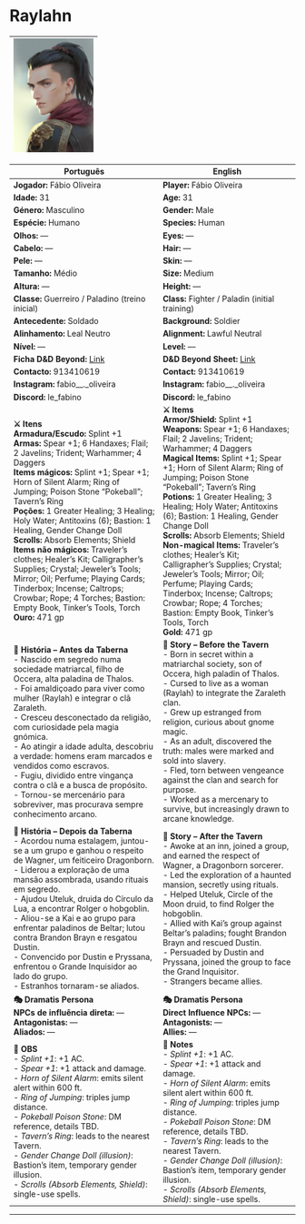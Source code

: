 # Raylahn

| <img src="pc_raylahn.jpg" height="200"/> |
| ---------------------------------------- |

| Português | English |
| --------- | ------- |
| **Jogador:** Fábio Oliveira | **Player:** Fábio Oliveira |
| **Idade:** 31 | **Age:** 31 |
| **Género:** Masculino | **Gender:** Male |
| **Espécie:** Humano | **Species:** Human |
| **Olhos:** — | **Eyes:** — |
| **Cabelo:** — | **Hair:** — |
| **Pele:** — | **Skin:** — |
| **Tamanho:** Médio | **Size:** Medium |
| **Altura:** — | **Height:** — |
| **Classe:** Guerreiro / Paladino (treino inicial) | **Class:** Fighter / Paladin (initial training) |
| **Antecedente:** Soldado | **Background:** Soldier |
| **Alinhamento:** Leal Neutro | **Alignment:** Lawful Neutral |
| **Nível:** — | **Level:** — |
| **Ficha D&D Beyond:** [Link](https://www.dndbeyond.com/characters/107560343) | **D&D Beyond Sheet:** [Link](https://www.dndbeyond.com/characters/107560343) |
| **Contacto:** 913410619 | **Contact:** 913410619 |
| **Instagram:** fabio__._oliveira | **Instagram:** fabio__._oliveira |
| **Discord:** le_fabino | **Discord:** le_fabino |
| **⚔️ Itens**<br>**Armadura/Escudo:** Splint +1<br>**Armas:** Spear +1; 6 Handaxes; Flail; 2 Javelins; Trident; Warhammer; 4 Daggers<br>**Items mágicos:** Splint +1; Spear +1; Horn of Silent Alarm; Ring of Jumping; Poison Stone “Pokeball”; Tavern’s Ring<br>**Poções:** 1 Greater Healing; 3 Healing; Holy Water; Antitoxins (6); Bastion: 1 Healing, Gender Change Doll<br>**Scrolls:** Absorb Elements; Shield<br>**Items não mágicos:** Traveler’s clothes; Healer’s Kit; Calligrapher’s Supplies; Crystal; Jeweler’s Tools; Mirror; Oil; Perfume; Playing Cards; Tinderbox; Incense; Caltrops; Crowbar; Rope; 4 Torches; Bastion: Empty Book, Tinker’s Tools, Torch<br>**Ouro:** 471 gp | **⚔️ Items**<br>**Armor/Shield:** Splint +1<br>**Weapons:** Spear +1; 6 Handaxes; Flail; 2 Javelins; Trident; Warhammer; 4 Daggers<br>**Magical Items:** Splint +1; Spear +1; Horn of Silent Alarm; Ring of Jumping; Poison Stone “Pokeball”; Tavern’s Ring<br>**Potions:** 1 Greater Healing; 3 Healing; Holy Water; Antitoxins (6); Bastion: 1 Healing, Gender Change Doll<br>**Scrolls:** Absorb Elements; Shield<br>**Non-magical Items:** Traveler’s clothes; Healer’s Kit; Calligrapher’s Supplies; Crystal; Jeweler’s Tools; Mirror; Oil; Perfume; Playing Cards; Tinderbox; Incense; Caltrops; Crowbar; Rope; 4 Torches; Bastion: Empty Book, Tinker’s Tools, Torch<br>**Gold:** 471 gp |
| **📖 História – Antes da Taberna**<br>- Nascido em segredo numa sociedade matriarcal, filho de Occera, alta paladina de Thalos.<br>- Foi amaldiçoado para viver como mulher (Raylah) e integrar o clã Zaraleth.<br>- Cresceu desconectado da religião, com curiosidade pela magia gnómica.<br>- Ao atingir a idade adulta, descobriu a verdade: homens eram marcados e vendidos como escravos.<br>- Fugiu, dividido entre vingança contra o clã e a busca de propósito.<br>- Tornou-se mercenário para sobreviver, mas procurava sempre conhecimento arcano. | **📖 Story – Before the Tavern**<br>- Born in secret within a matriarchal society, son of Occera, high paladin of Thalos.<br>- Cursed to live as a woman (Raylah) to integrate the Zaraleth clan.<br>- Grew up estranged from religion, curious about gnome magic.<br>- As an adult, discovered the truth: males were marked and sold into slavery.<br>- Fled, torn between vengeance against the clan and search for purpose.<br>- Worked as a mercenary to survive, but increasingly drawn to arcane knowledge. |
| **📖 História – Depois da Taberna**<br>- Acordou numa estalagem, juntou-se a um grupo e ganhou o respeito de Wagner, um feiticeiro Dragonborn.<br>- Liderou a exploração de uma mansão assombrada, usando rituais em segredo.<br>- Ajudou Uteluk, druida do Círculo da Lua, a encontrar Rolger o hobgoblin.<br>- Aliou-se a Kai e ao grupo para enfrentar paladinos de Beltar; lutou contra Brandon Brayn e resgatou Dustin.<br>- Convencido por Dustin e Pryssana, enfrentou o Grande Inquisidor ao lado do grupo.<br>- Estranhos tornaram-se aliados. | **📖 Story – After the Tavern**<br>- Awoke at an inn, joined a group, and earned the respect of Wagner, a Dragonborn sorcerer.<br>- Led the exploration of a haunted mansion, secretly using rituals.<br>- Helped Uteluk, Circle of the Moon druid, to find Rolger the hobgoblin.<br>- Allied with Kai’s group against Beltar’s paladins; fought Brandon Brayn and rescued Dustin.<br>- Persuaded by Dustin and Pryssana, joined the group to face the Grand Inquisitor.<br>- Strangers became allies. |
| **🎭 Dramatis Persona**<br>**NPCs de influência direta:** —<br>**Antagonistas:** —<br>**Aliados:** — | **🎭 Dramatis Persona**<br>**Direct Influence NPCs:** —<br>**Antagonists:** —<br>**Allies:** — |
| **🔮 OBS**<br>- *Splint +1*: +1 AC.<br>- *Spear +1*: +1 attack and damage.<br>- *Horn of Silent Alarm*: emits silent alert within 600 ft.<br>- *Ring of Jumping*: triples jump distance.<br>- *Pokeball Poison Stone*: DM reference, details TBD.<br>- *Tavern’s Ring*: leads to the nearest Tavern.<br>- *Gender Change Doll (illusion)*: Bastion’s item, temporary gender illusion.<br>- *Scrolls (Absorb Elements, Shield)*: single-use spells. | **🔮 Notes**<br>- *Splint +1*: +1 AC.<br>- *Spear +1*: +1 attack and damage.<br>- *Horn of Silent Alarm*: emits silent alert within 600 ft.<br>- *Ring of Jumping*: triples jump distance.<br>- *Pokeball Poison Stone*: DM reference, details TBD.<br>- *Tavern’s Ring*: leads to the nearest Tavern.<br>- *Gender Change Doll (illusion)*: Bastion’s item, temporary gender illusion.<br>- *Scrolls (Absorb Elements, Shield)*: single-use spells. |

---













